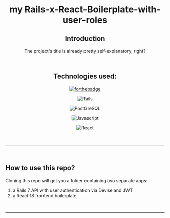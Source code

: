 <div align="center">

# my Rails-x-React-Boilerplate-with-user-roles

## Introduction
The project's title is already pretty self-explanatory, right?

<br/>

## Technologies used:

[![forthebadge](https://forthebadge.com/images/badges/made-with-ruby.svg)](https://forthebadge.com)

![Rails](https://img.shields.io/badge/Ruby_on_Rails-CC0000?style=for-the-badge&logo=ruby-on-rails&logoColor=white)

![PostGreSQL](https://img.shields.io/badge/PostgreSQL-316192?style=for-the-badge&logo=postgresql&logoColor=white)

![Javascript](https://img.shields.io/badge/JavaScript-F7DF1E?style=for-the-badge&logo=javascript&logoColor=black)

![React](https://img.shields.io/badge/react-%2320232a.svg?style=for-the-badge&logo=react&logoColor=%2361DAFB)


</div>

<br/>
<hr/>
<br/>

## How to use this repo?
Cloning this repo will get you a folder containing two separate apps:
<ol>
<li>a Rails 7 API with user authentication via Devise and JWT</li>
<li>a React 18 frontend boilerplate</li>
</ol>

<br/>
<hr/>
<br/>

